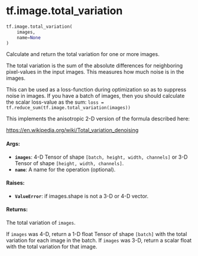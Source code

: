 <div itemscope itemtype="http://developers.google.com/ReferenceObject">
<meta itemprop="name" content="tf.image.total_variation" />
<meta itemprop="path" content="Stable" />
</div>

# tf.image.total_variation

``` python
tf.image.total_variation(
    images,
    name=None
)
```

Calculate and return the total variation for one or more images.

The total variation is the sum of the absolute differences for neighboring
pixel-values in the input images. This measures how much noise is in the
images.

This can be used as a loss-function during optimization so as to suppress
noise in images. If you have a batch of images, then you should calculate
the scalar loss-value as the sum:
`loss = tf.reduce_sum(tf.image.total_variation(images))`

This implements the anisotropic 2-D version of the formula described here:

https://en.wikipedia.org/wiki/Total_variation_denoising

#### Args:

* <b>`images`</b>: 4-D Tensor of shape `[batch, height, width, channels]` or 3-D Tensor
    of shape `[height, width, channels]`.
* <b>`name`</b>: A name for the operation (optional).


#### Raises:

* <b>`ValueError`</b>: if images.shape is not a 3-D or 4-D vector.


#### Returns:

The total variation of `images`.

If `images` was 4-D, return a 1-D float Tensor of shape `[batch]` with the
total variation for each image in the batch.
If `images` was 3-D, return a scalar float with the total variation for
that image.